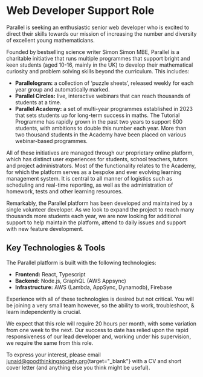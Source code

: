 # Web Developer Support Role

Parallel is seeking an enthusiastic senior web developer who is excited to direct their skills towards our mission of increasing the number and diversity of excellent young mathematicians.  

Founded by bestselling science writer Simon Simon MBE, Parallel is a charitable initiative that runs multiple programmes that support bright and keen students (aged 10-16, mainly in the UK) to develop their mathematical curiosity and problem solving skills beyond the curriculum. This includes:  

* __Parallelogram:__ a collection of ‘puzzle sheets’, released weekly for each year group and automatically marked.  
* __Parallel Circles:__ live, interactive webinars that can reach thousands of students at a time.  
* __Parallel Academy:__ a set of multi-year programmes established in 2023 that sets students up for long-term success in maths. The Tutorial Programme has rapidly grown in the past two years to support 600 students, with ambitions to double this number each year. More than two thousand students in the Academy have been placed on various webinar-based programmes.  

All of these initiatives are managed through our proprietary online platform, which has distinct user experiences for students, school teachers, tutors and project administrators. Most of the functionality relates to the Academy, for which the platform serves as a bespoke and ever evolving learning management system. It is central to all manner of logistics such as scheduling and real-time reporting, as well as the administration of homework, tests and other learning resources.  

Remarkably, the Parallel platform has been developed and maintained by a single volunteer developer. As we look to expand the project to reach many thousands more students each year, we are now looking for additional support to help maintain the platform, attend to daily issues and support with new feature development.  

## Key Technologies & Tools

The Parallel platform is built with the following technologies:  

* __Frontend:__ React, Typescript  
* __Backend:__ Node.js, GraphQL (AWS Appsync)  
* __Infrastructure:__ AWS (Lambda, AppSync, Dynamodb), Firebase  

Experience with all of these technologies is desired but not critical. You will be joining a very small team however, so the ability to work, troubleshoot, & learn independently is crucial.  

We expect that this role will require 20 hours per month, with some variation from one week to the next. Our success to date has relied upon the rapid responsiveness of our lead developer and, working under his supervision, we require the same from this role.  

To express your interest, please email [junaid@goodthinkingsociety.org](mailto:junaid@goodthinkingsociety.org){target="_blank"} with a CV and short cover letter (and anything else you think might be useful).